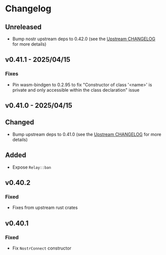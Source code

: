 # Changelog

<!-- All notable changes to this project will be documented in this file. -->

<!-- The format is based on [Keep a Changelog](https://keepachangelog.com/en/1.1.0/), -->
<!-- and this project adheres to [Semantic Versioning](https://semver.org/spec/v2.0.0.html). -->

<!-- Template

## [Unreleased]

### Summary

### Breaking changes

### Changed

### Added

### Fixed

### Removed

### Deprecated

-->

## Unreleased

* Bump nostr upstream deps to 0.42.0 (see the [Upstream CHANGELOG] for more details)

## v0.41.1 - 2025/04/15

### Fixes

* Pin wasm-bindgen to 0.2.95 to fix "Constructor of class '\<name\>' is private and only accessible within the class declaration" issue

## v0.41.0 - 2025/04/15

## Changed

* Bump upstream deps to 0.41.0 (see the [Upstream CHANGELOG] for more details)

## Added

* Expose `Relay::ban`

## v0.40.2

### Fixed

* Fixes from upstream rust crates

## v0.40.1

### Fixed

* Fix `NostrConnect` constructor

<!-- Links -->
[Upstream CHANGELOG]: https://github.com/rust-nostr/nostr/blob/master/CHANGELOG.md
